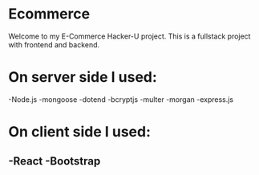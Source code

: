 # Ecommerce

Welcome to my E-Commerce Hacker-U project. This is a fullstack project with frontend and backend.

# On server side I used:
  -Node.js
  -mongoose
  -dotend
  -bcryptjs
  -multer
  -morgan
  -express.js

# On client side I used:
-React
-Bootstrap
-
